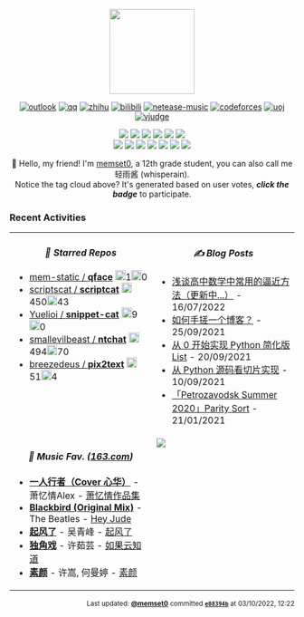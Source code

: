 <!-- This file was automatically generated at Mon Oct 03 2022 12:22:56 GMT+0000 (Coordinated Universal Time) -->

<p align="center"><a href="https://github.com/memset0/memset0/blob/master/pages/tags.md"><img src="https://cdn.jsdelivr.net/gh/memset0/memset0/assets/tagcloud.png?h=203d9a&c=1664799774368" height="150"></a></p>

<p align="center">
<a href="mailto:memset0@outlook.com"><img src="https://custom-icon-badges.herokuapp.com/badge/-Outlook-fff?logo=outlook-favicon&style=flat" alt="outlook"></a>
<a href="https://github.com/memset0/memset0/tree/master/assets/qq.md"><img src="https://custom-icon-badges.herokuapp.com/badge/-QQ-f00?logo=qq-favicon&style=flat" alt="qq"></a>
<a href="https://www.zhihu.com/people/memset0"><img src="https://custom-icon-badges.herokuapp.com/badge/-zhihu-06f?logo=zhihu-favicon&style=flat" alt="zhihu"></a>
<a href="https://space.bilibili.com/76334046"><img src="https://custom-icon-badges.herokuapp.com/badge/-bilibili-fb7299?logo=bilibili-v2&style=flat" alt="bilibili"></a>
<a href="https://music.163.com/#/user/home?id=407233351"><img src="https://custom-icon-badges.herokuapp.com/badge/-163Music-ea2000?logo=netease-music-v3&style=flat" alt="netease-music"></a>
<a href="https://codeforces.com/profile/memset0c"><img src="https://custom-icon-badges.herokuapp.com/badge/-Codeforces-white?logo=codeforces-32x&style=flat" alt="codeforces"></a>
<a href="https://uoj.ac/user/profile/memset0"><img src="https://custom-icon-badges.herokuapp.com/badge/-UOJ-3acb3f?logo=uoj&style=flat" alt="uoj"></a>
<a href="https://vjudge.net/user/memset0"><img src="https://custom-icon-badges.herokuapp.com/badge/-VJudge-373a3c?logo=vjudge&style=flat" alt="vjudge"></a>

</p>

<p align="center">
<a href=https://github.com/memset0/memset0/issues/new?title=%3E%20vote%20OIer&body=%0AYou%20don't%20need%20to%20anything%20else%2C%20just%20click%20%60Submit%20new%20issue%60.%0A%0A%23%23%23%23%20Notice%0A%0A*%20Don't%20send%20a%20new%20task%20while%20any%20Github%20Action%20is%20running%0A*%20You%20can%20view%20statistics%20%5Bhere%5D(https%3A%2F%2Fgithub.com%2Fmemset0%2Fmemset0%2Fblob%2Fmaster%2Fpages%2Ftags.md).%0A*%20You%20can%20vote%20as%20many%20times%20as%20you%20want%2C%20but%20for%20the%20same%20tag%2C%20only%20one%20vote%20would%20be%20calculated%20per%2012%20hours.%0A*%20You%20can%20vote%20for%20multiple%20tags%20at%20the%20same%20time%2C%20by%20changing%20title%20of%20issue%20to%20%60%3E%20vote%20%3Ctag1%3E%20%3Ctag2%3E%20%3Ctag3%3E%20...%60%0A><img src="https://shields.io/badge/OIer-x30-brightgreen?style=flat"></a>
<a href=https://github.com/memset0/memset0/issues/new?title=%3E%20vote%20%E7%AC%A8%E8%9B%8B&body=%0AYou%20don't%20need%20to%20anything%20else%2C%20just%20click%20%60Submit%20new%20issue%60.%0A%0A%23%23%23%23%20Notice%0A%0A*%20Don't%20send%20a%20new%20task%20while%20any%20Github%20Action%20is%20running%0A*%20You%20can%20view%20statistics%20%5Bhere%5D(https%3A%2F%2Fgithub.com%2Fmemset0%2Fmemset0%2Fblob%2Fmaster%2Fpages%2Ftags.md).%0A*%20You%20can%20vote%20as%20many%20times%20as%20you%20want%2C%20but%20for%20the%20same%20tag%2C%20only%20one%20vote%20would%20be%20calculated%20per%2012%20hours.%0A*%20You%20can%20vote%20for%20multiple%20tags%20at%20the%20same%20time%2C%20by%20changing%20title%20of%20issue%20to%20%60%3E%20vote%20%3Ctag1%3E%20%3Ctag2%3E%20%3Ctag3%3E%20...%60%0A><img src="https://shields.io/badge/笨蛋-x6-2EA9DF?style=flat"></a>
<a href=https://github.com/memset0/memset0/issues/new?title=%3E%20vote%20%E6%B8%A9%E6%9F%94&body=%0AYou%20don't%20need%20to%20anything%20else%2C%20just%20click%20%60Submit%20new%20issue%60.%0A%0A%23%23%23%23%20Notice%0A%0A*%20Don't%20send%20a%20new%20task%20while%20any%20Github%20Action%20is%20running%0A*%20You%20can%20view%20statistics%20%5Bhere%5D(https%3A%2F%2Fgithub.com%2Fmemset0%2Fmemset0%2Fblob%2Fmaster%2Fpages%2Ftags.md).%0A*%20You%20can%20vote%20as%20many%20times%20as%20you%20want%2C%20but%20for%20the%20same%20tag%2C%20only%20one%20vote%20would%20be%20calculated%20per%2012%20hours.%0A*%20You%20can%20vote%20for%20multiple%20tags%20at%20the%20same%20time%2C%20by%20changing%20title%20of%20issue%20to%20%60%3E%20vote%20%3Ctag1%3E%20%3Ctag2%3E%20%3Ctag3%3E%20...%60%0A><img src="https://shields.io/badge/温柔-x8-EB7A77?style=flat"></a>
<a href=https://github.com/memset0/memset0/issues/new?title=%3E%20vote%20%E5%8F%AF%E7%88%B1&body=%0AYou%20don't%20need%20to%20anything%20else%2C%20just%20click%20%60Submit%20new%20issue%60.%0A%0A%23%23%23%23%20Notice%0A%0A*%20Don't%20send%20a%20new%20task%20while%20any%20Github%20Action%20is%20running%0A*%20You%20can%20view%20statistics%20%5Bhere%5D(https%3A%2F%2Fgithub.com%2Fmemset0%2Fmemset0%2Fblob%2Fmaster%2Fpages%2Ftags.md).%0A*%20You%20can%20vote%20as%20many%20times%20as%20you%20want%2C%20but%20for%20the%20same%20tag%2C%20only%20one%20vote%20would%20be%20calculated%20per%2012%20hours.%0A*%20You%20can%20vote%20for%20multiple%20tags%20at%20the%20same%20time%2C%20by%20changing%20title%20of%20issue%20to%20%60%3E%20vote%20%3Ctag1%3E%20%3Ctag2%3E%20%3Ctag3%3E%20...%60%0A><img src="https://shields.io/badge/可爱-x17-blueviolet?style=flat"></a>
<a href=https://github.com/memset0/memset0/issues/new?title=%3E%20vote%20%E5%A5%B3%E5%AD%A9%E7%BA%B8&body=%0AYou%20don't%20need%20to%20anything%20else%2C%20just%20click%20%60Submit%20new%20issue%60.%0A%0A%23%23%23%23%20Notice%0A%0A*%20Don't%20send%20a%20new%20task%20while%20any%20Github%20Action%20is%20running%0A*%20You%20can%20view%20statistics%20%5Bhere%5D(https%3A%2F%2Fgithub.com%2Fmemset0%2Fmemset0%2Fblob%2Fmaster%2Fpages%2Ftags.md).%0A*%20You%20can%20vote%20as%20many%20times%20as%20you%20want%2C%20but%20for%20the%20same%20tag%2C%20only%20one%20vote%20would%20be%20calculated%20per%2012%20hours.%0A*%20You%20can%20vote%20for%20multiple%20tags%20at%20the%20same%20time%2C%20by%20changing%20title%20of%20issue%20to%20%60%3E%20vote%20%3Ctag1%3E%20%3Ctag2%3E%20%3Ctag3%3E%20...%60%0A><img src="https://shields.io/badge/女孩纸-x21-E16B8C?style=flat"></a>
<a href=https://github.com/memset0/memset0/issues/new?title=%3E%20vote%20%E8%90%8C%E8%90%8C%E5%93%92&body=%0AYou%20don't%20need%20to%20anything%20else%2C%20just%20click%20%60Submit%20new%20issue%60.%0A%0A%23%23%23%23%20Notice%0A%0A*%20Don't%20send%20a%20new%20task%20while%20any%20Github%20Action%20is%20running%0A*%20You%20can%20view%20statistics%20%5Bhere%5D(https%3A%2F%2Fgithub.com%2Fmemset0%2Fmemset0%2Fblob%2Fmaster%2Fpages%2Ftags.md).%0A*%20You%20can%20vote%20as%20many%20times%20as%20you%20want%2C%20but%20for%20the%20same%20tag%2C%20only%20one%20vote%20would%20be%20calculated%20per%2012%20hours.%0A*%20You%20can%20vote%20for%20multiple%20tags%20at%20the%20same%20time%2C%20by%20changing%20title%20of%20issue%20to%20%60%3E%20vote%20%3Ctag1%3E%20%3Ctag2%3E%20%3Ctag3%3E%20...%60%0A><img src="https://shields.io/badge/萌萌哒-x9-FF69B4?style=flat"></a>
<br>
<a href=https://github.com/memset0/memset0/issues/new?title=%3E%20vote%20C%2B%2B&body=%0AYou%20don't%20need%20to%20anything%20else%2C%20just%20click%20%60Submit%20new%20issue%60.%0A%0A%23%23%23%23%20Notice%0A%0A*%20Don't%20send%20a%20new%20task%20while%20any%20Github%20Action%20is%20running%0A*%20You%20can%20view%20statistics%20%5Bhere%5D(https%3A%2F%2Fgithub.com%2Fmemset0%2Fmemset0%2Fblob%2Fmaster%2Fpages%2Ftags.md).%0A*%20You%20can%20vote%20as%20many%20times%20as%20you%20want%2C%20but%20for%20the%20same%20tag%2C%20only%20one%20vote%20would%20be%20calculated%20per%2012%20hours.%0A*%20You%20can%20vote%20for%20multiple%20tags%20at%20the%20same%20time%2C%20by%20changing%20title%20of%20issue%20to%20%60%3E%20vote%20%3Ctag1%3E%20%3Ctag2%3E%20%3Ctag3%3E%20...%60%0A><img src="https://shields.io/badge/C++-x7-7B90D2?style=flat"></a>
<a href=https://github.com/memset0/memset0/issues/new?title=%3E%20vote%20JavaScript&body=%0AYou%20don't%20need%20to%20anything%20else%2C%20just%20click%20%60Submit%20new%20issue%60.%0A%0A%23%23%23%23%20Notice%0A%0A*%20Don't%20send%20a%20new%20task%20while%20any%20Github%20Action%20is%20running%0A*%20You%20can%20view%20statistics%20%5Bhere%5D(https%3A%2F%2Fgithub.com%2Fmemset0%2Fmemset0%2Fblob%2Fmaster%2Fpages%2Ftags.md).%0A*%20You%20can%20vote%20as%20many%20times%20as%20you%20want%2C%20but%20for%20the%20same%20tag%2C%20only%20one%20vote%20would%20be%20calculated%20per%2012%20hours.%0A*%20You%20can%20vote%20for%20multiple%20tags%20at%20the%20same%20time%2C%20by%20changing%20title%20of%20issue%20to%20%60%3E%20vote%20%3Ctag1%3E%20%3Ctag2%3E%20%3Ctag3%3E%20...%60%0A><img src="https://shields.io/badge/JavaScript-x4-CC2211?style=flat"></a>
<a href=https://github.com/memset0/memset0/issues/new?title=%3E%20vote%20TypeScript&body=%0AYou%20don't%20need%20to%20anything%20else%2C%20just%20click%20%60Submit%20new%20issue%60.%0A%0A%23%23%23%23%20Notice%0A%0A*%20Don't%20send%20a%20new%20task%20while%20any%20Github%20Action%20is%20running%0A*%20You%20can%20view%20statistics%20%5Bhere%5D(https%3A%2F%2Fgithub.com%2Fmemset0%2Fmemset0%2Fblob%2Fmaster%2Fpages%2Ftags.md).%0A*%20You%20can%20vote%20as%20many%20times%20as%20you%20want%2C%20but%20for%20the%20same%20tag%2C%20only%20one%20vote%20would%20be%20calculated%20per%2012%20hours.%0A*%20You%20can%20vote%20for%20multiple%20tags%20at%20the%20same%20time%2C%20by%20changing%20title%20of%20issue%20to%20%60%3E%20vote%20%3Ctag1%3E%20%3Ctag2%3E%20%3Ctag3%3E%20...%60%0A><img src="https://shields.io/badge/TypeScript-x2-blue?style=flat"></a>
<a href=https://github.com/memset0/memset0/issues/new?title=%3E%20vote%20Python&body=%0AYou%20don't%20need%20to%20anything%20else%2C%20just%20click%20%60Submit%20new%20issue%60.%0A%0A%23%23%23%23%20Notice%0A%0A*%20Don't%20send%20a%20new%20task%20while%20any%20Github%20Action%20is%20running%0A*%20You%20can%20view%20statistics%20%5Bhere%5D(https%3A%2F%2Fgithub.com%2Fmemset0%2Fmemset0%2Fblob%2Fmaster%2Fpages%2Ftags.md).%0A*%20You%20can%20vote%20as%20many%20times%20as%20you%20want%2C%20but%20for%20the%20same%20tag%2C%20only%20one%20vote%20would%20be%20calculated%20per%2012%20hours.%0A*%20You%20can%20vote%20for%20multiple%20tags%20at%20the%20same%20time%2C%20by%20changing%20title%20of%20issue%20to%20%60%3E%20vote%20%3Ctag1%3E%20%3Ctag2%3E%20%3Ctag3%3E%20...%60%0A><img src="https://shields.io/badge/Python-x5-yellow?style=flat"></a>
<a href=https://github.com/memset0/memset0/issues/new?title=%3E%20vote%20Vue&body=%0AYou%20don't%20need%20to%20anything%20else%2C%20just%20click%20%60Submit%20new%20issue%60.%0A%0A%23%23%23%23%20Notice%0A%0A*%20Don't%20send%20a%20new%20task%20while%20any%20Github%20Action%20is%20running%0A*%20You%20can%20view%20statistics%20%5Bhere%5D(https%3A%2F%2Fgithub.com%2Fmemset0%2Fmemset0%2Fblob%2Fmaster%2Fpages%2Ftags.md).%0A*%20You%20can%20vote%20as%20many%20times%20as%20you%20want%2C%20but%20for%20the%20same%20tag%2C%20only%20one%20vote%20would%20be%20calculated%20per%2012%20hours.%0A*%20You%20can%20vote%20for%20multiple%20tags%20at%20the%20same%20time%2C%20by%20changing%20title%20of%20issue%20to%20%60%3E%20vote%20%3Ctag1%3E%20%3Ctag2%3E%20%3Ctag3%3E%20...%60%0A><img src="https://shields.io/badge/Vue-x1-42B983?style=flat"></a>
<a href=https://github.com/memset0/memset0/issues/new?title=%3E%20vote%20Docker&body=%0AYou%20don't%20need%20to%20anything%20else%2C%20just%20click%20%60Submit%20new%20issue%60.%0A%0A%23%23%23%23%20Notice%0A%0A*%20Don't%20send%20a%20new%20task%20while%20any%20Github%20Action%20is%20running%0A*%20You%20can%20view%20statistics%20%5Bhere%5D(https%3A%2F%2Fgithub.com%2Fmemset0%2Fmemset0%2Fblob%2Fmaster%2Fpages%2Ftags.md).%0A*%20You%20can%20vote%20as%20many%20times%20as%20you%20want%2C%20but%20for%20the%20same%20tag%2C%20only%20one%20vote%20would%20be%20calculated%20per%2012%20hours.%0A*%20You%20can%20vote%20for%20multiple%20tags%20at%20the%20same%20time%2C%20by%20changing%20title%20of%20issue%20to%20%60%3E%20vote%20%3Ctag1%3E%20%3Ctag2%3E%20%3Ctag3%3E%20...%60%0A><img src="https://shields.io/badge/Docker-x1-2496ED?style=flat"></a>
<a href=https://github.com/memset0/memset0/issues/new?title=%3E%20vote%20Github&body=%0AYou%20don't%20need%20to%20anything%20else%2C%20just%20click%20%60Submit%20new%20issue%60.%0A%0A%23%23%23%23%20Notice%0A%0A*%20Don't%20send%20a%20new%20task%20while%20any%20Github%20Action%20is%20running%0A*%20You%20can%20view%20statistics%20%5Bhere%5D(https%3A%2F%2Fgithub.com%2Fmemset0%2Fmemset0%2Fblob%2Fmaster%2Fpages%2Ftags.md).%0A*%20You%20can%20vote%20as%20many%20times%20as%20you%20want%2C%20but%20for%20the%20same%20tag%2C%20only%20one%20vote%20would%20be%20calculated%20per%2012%20hours.%0A*%20You%20can%20vote%20for%20multiple%20tags%20at%20the%20same%20time%2C%20by%20changing%20title%20of%20issue%20to%20%60%3E%20vote%20%3Ctag1%3E%20%3Ctag2%3E%20%3Ctag3%3E%20...%60%0A><img src="https://shields.io/badge/Github-x3-24292F?style=flat"></a>

</p>

<p align="center">
👋 Hello, my friend! I'm <a href="https://memset0.cn/">memset0</a>, a 12th grade student, you can also call me 轻雨酱 (whisperain).<br>
Notice the tag cloud above? It's generated based on user votes, <strong><i>click the badge</i></strong> to participate.
</p>

<!-- <p align="center"><img src="https://skillicons.dev/icons?theme=dark&perline=11&i=androidstudio,bash,cpp,cloudflare,cmake,codepen,coffeescript,css,deno,discord,bots,docker,electron,express,figma,flask,git,github,githubactions,html,idea,java,js,jquery,kotlin,latex,linux,lua,md,mongodb,mysql,nginx,nodejs,nuxtjs,ps,php,powershell,pr,py,qt,raspberrypi,regex,sass,sqlite,sketchup,tailwind,ts,unity,vim,vite,vscode,vue,wasm,webpack,wordpress"/></p> -->

### Recent Activities

<table width="800px">
<tr><td width="50%" valign="top" >
<!-- table line=0 raw=0 start -->


<h4 align="center"><i>🌟 Starred Repos</i></h4>

* [mem-static / **qface**](https://github.com/mem-static/qface) <img src="https://cdn.jsdelivr.net/gh/memset0/memset0/assets/img/github/star.png" height="18px">1<img src="https://cdn.jsdelivr.net/gh/memset0/memset0/assets/img/github/fork.png" height="18px">0
* [scriptscat / **scriptcat**](https://github.com/scriptscat/scriptcat) <img src="https://cdn.jsdelivr.net/gh/memset0/memset0/assets/img/github/star.png" height="18px">450<img src="https://cdn.jsdelivr.net/gh/memset0/memset0/assets/img/github/fork.png" height="18px">43
* [Yuelioi / **snippet-cat**](https://github.com/Yuelioi/snippet-cat) <img src="https://cdn.jsdelivr.net/gh/memset0/memset0/assets/img/github/star.png" height="18px">9<img src="https://cdn.jsdelivr.net/gh/memset0/memset0/assets/img/github/fork.png" height="18px">0
* [smallevilbeast / **ntchat**](https://github.com/smallevilbeast/ntchat) <img src="https://cdn.jsdelivr.net/gh/memset0/memset0/assets/img/github/star.png" height="18px">494<img src="https://cdn.jsdelivr.net/gh/memset0/memset0/assets/img/github/fork.png" height="18px">70
* [breezedeus / **pix2text**](https://github.com/breezedeus/pix2text) <img src="https://cdn.jsdelivr.net/gh/memset0/memset0/assets/img/github/star.png" height="18px">51<img src="https://cdn.jsdelivr.net/gh/memset0/memset0/assets/img/github/fork.png" height="18px">4


<!-- table line=0 raw=0 end -->
</td><td width="50%" valign="top" >
<!-- table line=0 raw=1 start -->


<h4 align="center"><i>✍️ Blog Posts</i></h4>

* [浅谈高中数学中常用的逼近方法（更新中...）](https://memset0.cn/primary-math/approximants/) - 16/07/2022
* [如何手搓一个博客？](https://memset0.cn/how-my-blog-generated/) - 25/09/2021
* [从 0 开始实现 Python 简化版 List](https://memset0.cn/python-my-list/) - 20/09/2021
* [从 Python 源码看切片实现](https://memset0.cn/python-slice/) - 10/09/2021
* [「Petrozavodsk Summer 2020」Parity Sort](https://memset0.cn/problem/petrozavodsk2020-summer-day5-c/) - 21/01/2021


<!-- table line=0 raw=1 end -->
</td></tr><tr><td width="50%" valign="top" >
<!-- table line=1 raw=0 start -->


<h4 align="center"><i>🎼 Music Fav. (<a href="https://music.163.com/#/user/home?id=407233351">163.com</a>)</i></h4>

* <a href="https://music.163.com/#/song?id=468026331"><strong>一人行者（Cover 心华）</strong></a> - 萧忆情Alex - <a href="https://music.163.com/#/album?id=3358088">萧忆情作品集</a> 
* <a href="https://music.163.com/#/song?id=1412142637"><strong>Blackbird (Original Mix)</strong></a> - The Beatles - <a href="https://music.163.com/#/album?id=84372835">Hey Jude</a> 
* <a href="https://music.163.com/#/song?id=1338695683"><strong>起风了</strong></a> - 吴青峰 - <a href="https://music.163.com/#/album?id=75116936">起风了</a> 
* <a href="https://music.163.com/#/song?id=307525"><strong>独角戏</strong></a> - 许茹芸 - <a href="https://music.163.com/#/album?id=30534">如果云知道</a> 
* <a href="https://music.163.com/#/song?id=167827"><strong>素颜</strong></a> - 许嵩, 何曼婷 - <a href="https://music.163.com/#/album?id=16949">素颜</a> 


<!-- table line=1 raw=0 end -->
</td><td width="50%" valign="top" >
<!-- table line=1 raw=1 start -->
<img src="https://skillicons.dev/icons?theme=dark&perline=11&i=androidstudio,bash,cpp,cloudflare,cmake,codepen,coffeescript,css,deno,discord,bots,docker,electron,express,figma,flask,git,github,githubactions,html,idea,java,js,jquery,kotlin,latex,linux,lua,md,mongodb,mysql,nginx,nodejs,nuxtjs,ps,php,powershell,pr,py,qt,raspberrypi,regex,sass,sqlite,sketchup,tailwind,ts,unity,vim,vite,vscode,vue,wasm,webpack,wordpress" />
<!-- table line=1 raw=1 end -->
</td></tr>
<!-- 
<tr>
<td valign="top" width="50%">

#### ✨ Github Stats

<img src="https://github-readme-stats.vercel.app/api?username=memset0&hide_border=true&hide_title=true&include_all_commits=true&disable_animations=true&show_icons=true&hide_rank=true&line_height=24&layout=compact" height="135" />

</td>
<td valign="top" width="50%">

#### 🌐 Top Languages

<img src="https://github-readme-stats.vercel.app/api/top-langs/?username=memset0&hide_border=true&hide_title=true&include_all_commits=true&disable_animations=true&show_icons=true&hide_rank=true&line_height=24&layout=compact" height="135" />

</td>
</tr>
 -->
</table>

<p align="right"><sub>Last updated:  <a href=https://github.com/memset0><strong>@memset0</strong></a>  committed <a href=https://github.com/memset0/memset0/commit/e08394b8d5884075a6bb930dbf995069d6b9d274><strong><code>e08394b</code></strong></a>  at 03/10/2022, 12:22 
</sub></p>
